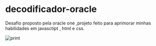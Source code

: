 # decodificador-oracle


Desafio proposto pela oracle one ,projeto feito para aprimorar minhas habilidades em javasctipt , html e css.



![print](https://user-images.githubusercontent.com/88012503/209667889-b915ea8c-fb3f-422a-a56b-c8666dc3ea14.png)

